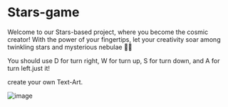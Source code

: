 # Stars-game
Welcome to our Stars-based project, where you become the cosmic creator!  With the power of your fingertips, let your creativity soar among twinkling stars and mysterious nebulae 🌠🚀

You should use D for turn right, W for turn up, S for turn down, and A for turn left.just it!

create your own Text-Art.


![image](https://github.com/mahdi518/Stars-game/assets/125832243/1d62f142-a725-4331-89dc-8b1e9dce58f2)


